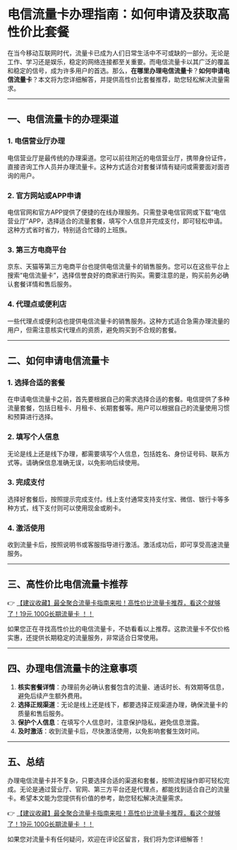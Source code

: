# 电信流量卡办理指南：如何申请及获取高性价比套餐

在当今移动互联网时代，流量卡已成为人们日常生活中不可或缺的一部分。无论是工作、学习还是娱乐，稳定的网络连接都至关重要。而电信流量卡以其广泛的覆盖和稳定的信号，成为许多用户的首选。那么，**在哪里办理电信流量卡**？**如何申请电信流量卡**？本文将为您详细解答，并提供高性价比套餐推荐，助您轻松解决流量需求。

---

## 一、电信流量卡的办理渠道

### 1. 电信营业厅办理
电信营业厅是最传统的办理渠道。您可以前往附近的电信营业厅，携带身份证件，直接咨询工作人员并办理流量卡。这种方式适合对套餐详情有疑问或需要面对面咨询的用户。

### 2. 官方网站或APP申请
电信官网和官方APP提供了便捷的在线办理服务。只需登录电信官网或下载“电信营业厅”APP，选择适合的流量套餐，填写个人信息并完成支付，即可轻松申请。这种方式省时省力，特别适合忙碌的上班族。

### 3. 第三方电商平台
京东、天猫等第三方电商平台也提供电信流量卡的销售服务。您可以在这些平台上搜索“电信流量卡”，选择信誉良好的商家进行购买。需要注意的是，购买前务必确认套餐详情和售后服务。

### 4. 代理点或便利店
一些代理点或便利店也提供电信流量卡的销售服务。这种方式适合急需办理流量的用户，但需注意核实代理点的资质，避免购买到不合规的套餐。

---

## 二、如何申请电信流量卡

### 1. 选择合适的套餐
在申请电信流量卡之前，首先要根据自己的需求选择合适的套餐。电信提供了多种流量套餐，包括日租卡、月租卡、长期套餐等。用户可以根据自己的流量使用习惯和预算进行选择。

### 2. 填写个人信息
无论是线上还是线下办理，都需要填写个人信息，包括姓名、身份证号码、联系方式等。请确保信息准确无误，以免影响后续使用。

### 3. 完成支付
选择好套餐后，按照提示完成支付。线上支付通常支持支付宝、微信、银行卡等多种方式，线下支付则可以使用现金或刷卡。

### 4. 激活使用
收到流量卡后，按照说明书或客服指导进行激活。激活成功后，即可享受高速流量服务。

---

## 三、高性价比电信流量卡推荐

👉 [【建议收藏】最全聚合流量卡指南来啦！高性价比流量卡推荐，看这个就够了！19元 100G长期流量卡 ！！](https://bit.ly/Liuliangka)

如果您正在寻找高性价比的电信流量卡，不妨看看以上推荐。这款流量卡不仅价格实惠，还提供长期稳定的流量服务，非常适合日常使用。

---

## 四、办理电信流量卡的注意事项

1. **核实套餐详情**：办理前务必确认套餐包含的流量、通话时长、有效期等信息，避免后续产生额外费用。
2. **选择正规渠道**：无论是线上还是线下，都要选择正规渠道办理，确保流量卡的质量和售后服务。
3. **保护个人信息**：在填写个人信息时，注意保护隐私，避免信息泄露。
4. **及时激活**：收到流量卡后，尽快激活使用，以免影响套餐生效时间。

---

## 五、总结

办理电信流量卡并不复杂，只要选择合适的渠道和套餐，按照流程操作即可轻松完成。无论是通过营业厅、官网、第三方平台还是代理点，都能找到适合自己的流量卡。希望本文能为您提供有价值的参考，助您轻松解决流量需求。

👉 [【建议收藏】最全聚合流量卡指南来啦！高性价比流量卡推荐，看这个就够了！19元 100G长期流量卡 ！！](https://bit.ly/Liuliangka)

如果您对流量卡有任何疑问，欢迎在评论区留言，我们将为您详细解答！